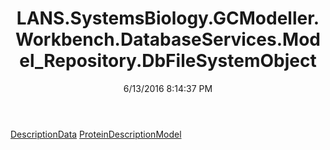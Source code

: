 ﻿---
title: LANS.SystemsBiology.GCModeller.Workbench.DatabaseServices.Model_Repository.DbFileSystemObject
date: 6/13/2016 8:14:37 PM
---

[DescriptionData](T-LANS.SystemsBiology.GCModeller.Workbench.DatabaseServices.Model_Repository.DbFileSystemObject.DescriptionData.html)
[ProteinDescriptionModel](T-LANS.SystemsBiology.GCModeller.Workbench.DatabaseServices.Model_Repository.DbFileSystemObject.ProteinDescriptionModel.html)
